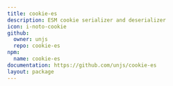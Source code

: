 ```yaml
---
title: cookie-es
description: ESM cookie serializer and deserializer
icon: i-noto-cookie
github:
  owner: unjs
  repo: cookie-es
npm:
  name: cookie-es
documentation: https://github.com/unjs/cookie-es
layout: package
---
```

